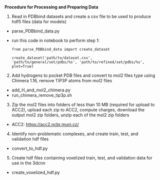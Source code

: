 **Procedure for Processing and Preparing Data**
1) Read in PDBbind datasets and create a csv file to be used to produce hdf5 files (data for models)
  - parse_PDBbind_data.py
  - run this code in notebook to perform step 1:
        
        from parse_PDBbind_data import create_dataset
        
        create_dataset('path/to/dataset.csv', 'path/to/general/set/pdbs/%s', 'path/to/refined/set/pdbs/%s', plot=True)
        
2) Add hydrogens to pocket PDB files and convert to mol2 files type using Chimera 1.16, remove TIP3P atoms from mol2 files
  - add_H_and_mol2_chimera.py
  - run_chimera_remove_tip3p.sh
3) Zip the mol2 files into folders of less than 10 MB (required for upload to ACC2), upload each zip to ACC2, compute charges, download the output mol2 zip folders, unzip each of the mol2 zip folders
  - ACC2: <https://acc2.ncbr.muni.cz/>
4) Identify non-problematic complexes, and create train, test, and validation hdf files
  - convert_to_hdf.py
5) Create hdf files containing voxelized train, test, and validation data for use in the 3dcnn
  - create_voxelized_hdf.py
